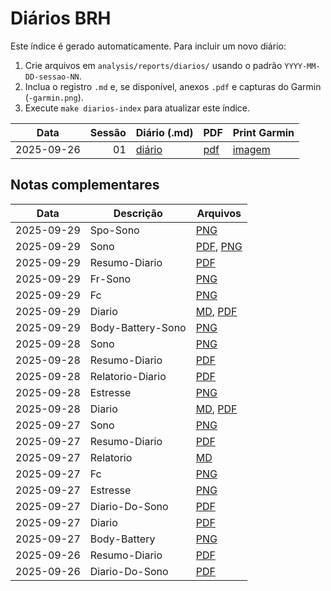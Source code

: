 # Diários BRH

Este índice é gerado automaticamente. Para incluir um novo diário:
1. Crie arquivos em `analysis/reports/diarios/` usando o padrão `YYYY-MM-DD-sessao-NN`.
2. Inclua o registro `.md` e, se disponível, anexos `.pdf` e capturas do Garmin (`-garmin.png`).
3. Execute `make diarios-index` para atualizar este índice.

| Data | Sessão | Diário (.md) | PDF | Print Garmin |
|---|---:|---|---|---|
| 2025-09-26 | 01 | [diário](/analysis/reports/diarios/2025-09-26-sessao-01.md) | [pdf](/analysis/reports/diarios/2025-09-26-sessao-01.pdf) | [imagem](/analysis/reports/diarios/2025-09-26-sessao-01-garmin.png) |

## Notas complementares

| Data | Descrição | Arquivos |
|---|---|---|
| 2025-09-29 | Spo-Sono | [PNG](/analysis/reports/diarios/2025-09-29-spo-sono.png) |
| 2025-09-29 | Sono | [PDF](/analysis/reports/diarios/2025-09-29-sono.pdf), [PNG](/analysis/reports/diarios/2025-09-29-sono.png) |
| 2025-09-29 | Resumo-Diario | [PDF](/analysis/reports/diarios/2025-09-29-resumo-diario.pdf) |
| 2025-09-29 | Fr-Sono | [PNG](/analysis/reports/diarios/2025-09-29-fr-sono.png) |
| 2025-09-29 | Fc | [PNG](/analysis/reports/diarios/2025-09-29-fc.png) |
| 2025-09-29 | Diario | [MD](/analysis/reports/diarios/2025-09-29-diario.md), [PDF](/analysis/reports/diarios/2025-09-29-diario.pdf) |
| 2025-09-29 | Body-Battery-Sono | [PNG](/analysis/reports/diarios/2025-09-29-body-battery-sono.png) |
| 2025-09-28 | Sono | [PNG](/analysis/reports/diarios/2025-09-28-sono.png) |
| 2025-09-28 | Resumo-Diario | [PDF](/analysis/reports/diarios/2025-09-28-resumo-diario.pdf) |
| 2025-09-28 | Relatorio-Diario | [PDF](/analysis/reports/diarios/2025-09-28-relatorio-diario.pdf) |
| 2025-09-28 | Estresse | [PNG](/analysis/reports/diarios/2025-09-28-estresse.png) |
| 2025-09-28 | Diario | [MD](/analysis/reports/diarios/2025-09-28-diario.md), [PDF](/analysis/reports/diarios/2025-09-28-diario.pdf) |
| 2025-09-27 | Sono | [PNG](/analysis/reports/diarios/2025-09-27-sono.png) |
| 2025-09-27 | Resumo-Diario | [PDF](/analysis/reports/diarios/2025-09-27-resumo-diario.pdf) |
| 2025-09-27 | Relatorio | [MD](/analysis/reports/diarios/2025-09-27-relatorio.md) |
| 2025-09-27 | Fc | [PNG](/analysis/reports/diarios/2025-09-27-fc.png) |
| 2025-09-27 | Estresse | [PNG](/analysis/reports/diarios/2025-09-27-estresse.png) |
| 2025-09-27 | Diario-Do-Sono | [PDF](/analysis/reports/diarios/2025-09-27-diario-do-sono.pdf) |
| 2025-09-27 | Diario | [PDF](/analysis/reports/diarios/2025-09-27-diario.pdf) |
| 2025-09-27 | Body-Battery | [PNG](/analysis/reports/diarios/2025-09-27-body-battery.png) |
| 2025-09-26 | Resumo-Diario | [PDF](/analysis/reports/diarios/2025-09-26-resumo-diario.pdf) |
| 2025-09-26 | Diario-Do-Sono | [PDF](/analysis/reports/diarios/2025-09-26-diario-do-sono.pdf) |
